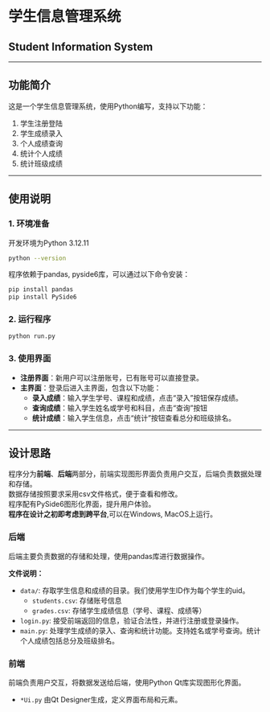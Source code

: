 # 学生信息管理系统
## Student Information System

---
## 功能简介
这是一个学生信息管理系统，使用Python编写，支持以下功能：
1. 学生注册登陆
2. 学生成绩录入
3. 个人成绩查询
4. 统计个人成绩
5. 统计班级成绩

---

## 使用说明
### 1. 环境准备
开发环境为Python 3.12.11
```bash
python --version
```
 
程序依赖于pandas, pyside6库，可以通过以下命令安装：
```bash
pip install pandas
pip install PySide6
```
### 2. 运行程序

```bash
python run.py
```
### 3. 使用界面
- **注册界面**：新用户可以注册账号，已有账号可以直接登录。
- **主界面**：登录后进入主界面，包含以下功能：
  - **录入成绩**：输入学生学号、课程和成绩，点击“录入”按钮保存成绩。
  - **查询成绩**：输入学生姓名或学号和科目，点击“查询”按钮
  - **统计成绩**：输入学生信息，点击“统计”按钮查看总分和班级排名。

--- 

## 设计思路
程序分为**前端**、**后端**两部分，前端实现图形界面负责用户交互，后端负责数据处理和存储。  
数据存储按照要求采用csv文件格式，便于查看和修改。  
程序配有PySide6图形化界面，提升用户体验。  
**程序在设计之初即考虑到跨平台**,可以在Windows, MacOS上运行。

### 后端
后端主要负责数据的存储和处理，使用pandas库进行数据操作。  

**文件说明：**
- `data/`: 存取学生信息和成绩的目录。我们使用学生ID作为每个学生的uid。
    - `students.csv`: 存储账号信息
    - `grades.csv`: 存储学生成绩信息（学号、课程、成绩等）
- `login.py`: 接受前端返回的信息，验证合法性，并进行注册或登录操作。
- `main.py`: 处理学生成绩的录入、查询和统计功能。支持姓名或学号查询。统计个人成绩包括总分及班级排名。

### 前端
前端负责用户交互，将数据发送给后端，使用Python Qt库实现图形化界面。  
- `*Ui.py` 由Qt Designer生成，定义界面布局和元素。

